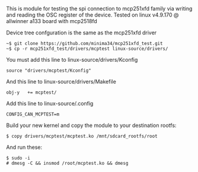 This is module for testing the spi connection to mcp251xfd family via writing and reading the OSC register of the device.
Tested on linux v4.9.170 @ allwinner a133 board with mcp2518fd

Device tree confguration is the same as the mcp251xfd driver

```
~$ git clone https://github.com/minima34/mcp251xfd_test.git
~$ cp -r mcp251xfd_test/drivers/mcptest linux-source/drivers/
```

You must add this line to linux-source/drivers/Kconfig
```
source "drivers/mcptest/Kconfig"
```

And this line to linux-source/drivers/Makefile
```
obj-y	+= mcptest/
```

Add this line to linux-source/.config
```
CONFIG_CAN_MCPTEST=m
```

Build your new kernel and copy the module to your destination rootfs:
```
$ copy drivers/mcptest/mcptest.ko /mnt/sdcard_rootfs/root
```

And run these:
```
$ sudo -i
# dmesg -C && insmod /root/mcptest.ko && dmesg
```